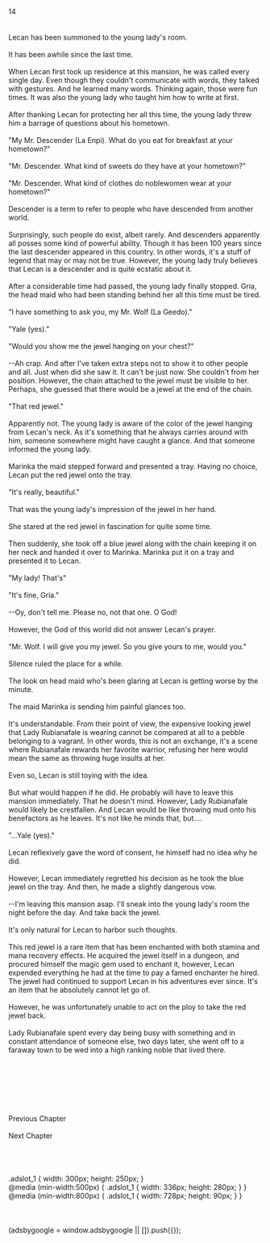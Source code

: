 <br/>
14<br/>
<br/>
<br/>
Lecan has been summoned to the young lady's room.<br/>
<br/>
It has been awhile since the last time.<br/>
<br/>
When Lecan first took up residence at this mansion, he was called every single day. Even though they couldn't communicate with words, they talked with gestures. And he learned many words. Thinking again, those were fun times. It was also the young lady who taught him how to write at first.<br/>
<br/>
After thanking Lecan for protecting her all this time, the young lady threw him a barrage of questions about his hometown.<br/>
<br/>
"My Mr. Descender (La Enpi). What do you eat for breakfast at your hometown?"<br/>
<br/>
"Mr. Descender. What kind of sweets do they have at your hometown?"<br/>
<br/>
"Mr. Descender. What kind of clothes do noblewomen wear at your hometown?"<br/>
<br/>
Descender is a term to refer to people who have descended from another world.<br/>
<br/>
Surprisingly, such people do exist, albeit rarely. And descenders apparently all posses some kind of powerful ability. Though it has been 100 years since the last descender appeared in this country. In other words, it's a stuff of legend that may or may not be true. However, the young lady truly believes that Lecan is a descender and is quite ecstatic about it.<br/>
<br/>
After a considerable time had passed, the young lady finally stopped. Gria, the head maid who had been standing behind her all this time must be tired.<br/>
<br/>
"I have something to ask you, my Mr. Wolf (La Geedo)."<br/>
<br/>
"Yale (yes)."<br/>
<br/>
"Would you show me the jewel hanging on your chest?"<br/>
<br/>
--Ah crap. And after I've taken extra steps not to show it to other people and all. Just when did she saw it. It can't be just now. She couldn't from her position. However, the chain attached to the jewel must be visible to her. Perhaps, she guessed that there would be a jewel at the end of the chain.<br/>
<br/>
"That red jewel."<br/>
<br/>
Apparently not. The young lady is aware of the color of the jewel hanging from Lecan's neck. As it's something that he always carries around with him, someone somewhere might have caught a glance. And that someone informed the young lady.<br/>
<br/>
Marinka the maid stepped forward and presented a tray. Having no choice, Lecan put the red jewel onto the tray.<br/>
<br/>
"It's really, beautiful."<br/>
<br/>
That was the young lady's impression of the jewel in her hand.<br/>
<br/>
She stared at the red jewel in fascination for quite some time.<br/>
<br/>
Then suddenly, she took off a blue jewel along with the chain keeping it on her neck and handed it over to Marinka. Marinka put it on a tray and presented it to Lecan.<br/>
<br/>
"My lady! That's"<br/>
<br/>
"It's fine, Gria."<br/>
<br/>
--Oy, don't tell me. Please no, not that one. O God!<br/>
<br/>
However, the God of this world did not answer Lecan's prayer.<br/>
<br/>
"Mr. Wolf. I will give you my jewel. So you give yours to me, would you."<br/>
<br/>
Silence ruled the place for a while.<br/>
<br/>
The look on head maid who's been glaring at Lecan is getting worse by the minute.<br/>
<br/>
The maid Marinka is sending him painful glances too.<br/>
<br/>
It's understandable. From their point of view, the expensive looking jewel that Lady Rubianafale is wearing cannot be compared at all to a pebble belonging to a vagrant. In other words, this is not an exchange, it's a scene where Rubianafale rewards her favorite warrior, refusing her here would mean the same as throwing huge insults at her. <br/>
<br/>
Even so, Lecan is still toying with the idea.<br/>
<br/>
But what would happen if he did. He probably will have to leave this mansion immediately. That he doesn't mind. However, Lady Rubianafale would likely be crestfallen. And Lecan would be like throwing mud onto his benefactors as he leaves. It's not like he minds that, but....<br/>
<br/>
"...Yale (yes)."<br/>
<br/>
Lecan reflexively gave the word of consent, he himself had no idea why he did.<br/>
<br/>
However, Lecan immediately regretted his decision as he took the blue jewel on the tray. And then, he made a slightly dangerous vow.<br/>
<br/>
--I'm leaving this mansion asap. I'll sneak into the young lady's room the night before the day. And take back the jewel.<br/>
<br/>
It's only natural for Lecan to harbor such thoughts.<br/>
<br/>
This red jewel is a rare item that has been enchanted with both stamina and mana recovery effects. He acquired the jewel itself in a dungeon, and procured himself the magic gem used to enchant it, however, Lecan expended everything he had at the time to pay a famed enchanter he hired. The jewel had continued to support Lecan in his adventures ever since. It's an item that he absolutely cannot let go of.<br/>
<br/>
However, he was unfortunately unable to act on the ploy to take the red jewel back.<br/>
<br/>
Lady Rubianafale spent every day being busy with something and in constant attendance of someone else, two days later, she went off to a faraway town to be wed into a high ranking noble that lived there. <br/>
<br/>
<br/>
<br/>
<br/>
<br/>
<br/>
<br/>
Previous Chapter<br/>
<br/>
Next Chapter <br/>
<br/>
<br/>
<br/>
<br/>
.adslot_1 { width: 300px; height: 250px; }<br/>
@media (min-width:500px) { .adslot_1 { width: 336px; height: 280px; } }<br/>
@media (min-width:800px) { .adslot_1 { width: 728px; height: 90px; } }<br/>
<br/>
<br/>
<br/>
(adsbygoogle = window.adsbygoogle || []).push({});<br/>
<br/>
<br/>
<br/>
<br/>
